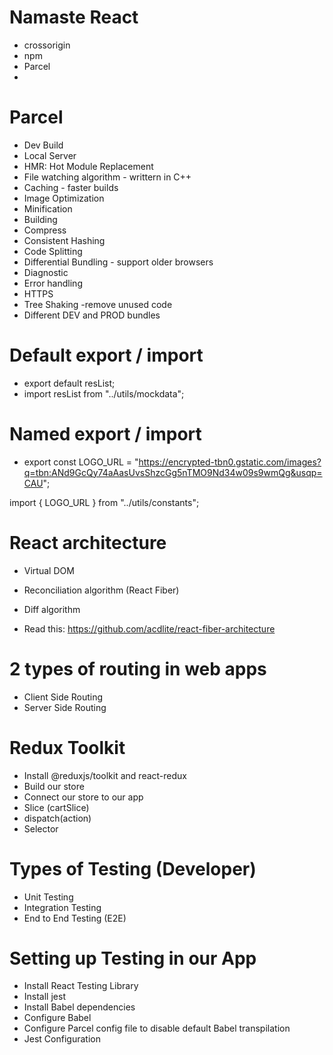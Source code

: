 # Namaste React

- crossorigin
- npm
- Parcel
-

# Parcel

- Dev Build
- Local Server
- HMR: Hot Module Replacement
- File watching algorithm - writtern in C++
- Caching - faster builds
- Image Optimization
- Minification
- Building
- Compress
- Consistent Hashing
- Code Splitting
- Differential Bundling - support older browsers
- Diagnostic
- Error handling
- HTTPS
- Tree Shaking -remove unused code
- Different DEV and PROD bundles

# Default export / import

- export default resList;
- import resList from "../utils/mockdata";

# Named export / import

- export const LOGO_URL =
  "https://encrypted-tbn0.gstatic.com/images?q=tbn:ANd9GcQy74aAasUvsShzcGg5nTMO9Nd34w09s9wmQg&usqp=CAU";

import { LOGO_URL } from "../utils/constants";

# React architecture

- Virtual DOM
- Reconciliation algorithm (React Fiber)
- Diff algorithm

- Read this:
  https://github.com/acdlite/react-fiber-architecture

# 2 types of routing in web apps

- Client Side Routing
- Server Side Routing

# Redux Toolkit

- Install @reduxjs/toolkit and react-redux
- Build our store
- Connect our store to our app
- Slice (cartSlice)
- dispatch(action)
- Selector

# Types of Testing (Developer)

- Unit Testing
- Integration Testing
- End to End Testing (E2E)

# Setting up Testing in our App

- Install React Testing Library
- Install jest
- Install Babel dependencies
- Configure Babel
- Configure Parcel config file to disable default Babel transpilation
- Jest Configuration
